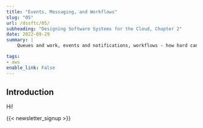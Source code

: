 ```yaml
---
title: "Events, Messaging, and Workflows"
slug: "05"
url: /dssftc/05/
subheading: "Designing Software Systems for the Cloud, Chapter 2"
date: 2022-09-29
summary: |
    Queues and work, events and notifications, workflows - how hard can they be?

tags:
- aws
enable_link: False
---
```


## Introduction

Hi!

{{< newsletter_signup >}}